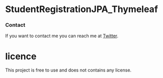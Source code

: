 # StudentRegistrationJPA_Thymeleaf

### Contact

If you want to contact me you can reach me at [Twitter](https://www.twitter.com/DonaldThant).

# licence

This project is free to use and does not contains any license.
